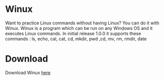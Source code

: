 Winux
=====

Want to practice Linux commands without having Linux? You can do it with Winux. Winux is a program which can be run on any Windows OS and it executes Linux commands.
In initial release 1.0.0 it supports these commands : ls, echo, cal, cat, cd, mkdir, pwd ,cd, mv, rm, rmdir, date

Download
========
Download Winux <a href="https://drive.google.com/file/d/0B1L9KbWNM2iNd1lCRmJvek9aVnM/edit?usp=sharing" target="_blank">here</a>
